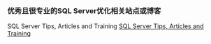 ### 优秀且很专业的SQL Server优化相关站点或博客

SQL Server Tips, Articles and Training [SQL Server Tips, Articles and Training](https://www.mssqltips.com/)
